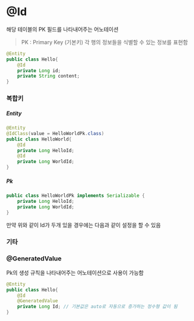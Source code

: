# @Id

해당 테이블의 PK 필드를 나타내어주는 어노테이션

> PK : Primary Key (기본키)
> 각 행의 정보들을 식별할 수 있는 정보를 표현함

```java
@Entity
public class Hello{
    @Id
    private Long id;
    private String content;
}
```

### 복합키

##### Entity

```java
@Entity
@IdClass(value = HelloWorldPk.class)
public class HelloWorld{
    @Id
    private Long HelloId;
    @Id
    private Long WorldId;
}
```

##### Pk

```java
public class HelloWorldPk implements Serializable {
    private Long HelloId;
    private Long WorldId;
}
```

만약 위와 같이 Id가 두개 있을 경우에는 다음과 같이 설정을 할 수 있음

### 기타

### @GeneratedValue

Pk의 생성 규칙을 나타내어주는 어노테이션으로 사용이 가능함

```java
@Entity
public class Hello{
    @Id
    @GeneratedValue
    private Long Id; // 기본값은 auto로 자동으로 증가하는 정수형 값이 됨
}
```

